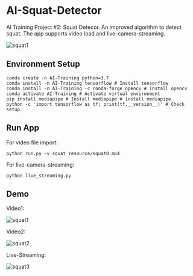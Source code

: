 
# AI-Squat-Detector
AI Training Project #2: Squat Detecor. An improved algorithm to detect squat. The app supports video load and live-camera-streaming. 

![squat1](https://user-images.githubusercontent.com/13625416/128951652-95c137cd-9403-423f-b3e4-d9d7ba9f9704.gif)
## Environment Setup

    conda create -n AI-Training python=3.7 
    conda install -n AI-Training tensorflow # Install tensorflow 
    conda install -n AI-Training -c conda-forge opencv # Install opencv
    conda activate AI-Training # Activate virtual environment
    pip install mediapipe # Install mediapipe # install mediapipe
    python -c 'import tensorflow as tf; print(tf.__version__)' # Check setup

## Run App
   

For video file import:
    
    python run.py -v squat_resource/squat0.mp4
For live-camera-streaming:

    python live_streaming.py

## Demo

Video1:

![squat1](https://user-images.githubusercontent.com/13625416/128951657-0c5051a4-e09d-4ec1-b74b-ab71d1543cd4.gif)

Video2:

![squat2](https://user-images.githubusercontent.com/13625416/128952009-516027e6-4b78-4ab8-89a2-adb3ded2b029.gif)

Live-Streaming:

![squat3](https://user-images.githubusercontent.com/13625416/128952367-5c28fc54-8684-4f6b-8bad-b93476d85f48.gif)
